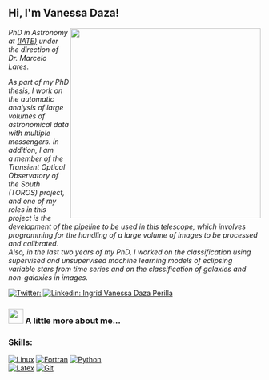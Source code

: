 <h2> Hi, I'm Vanessa Daza!</h2>


<img align='right' src="https://cdn.domestika.org/c_limit,dpr_1.0,f_auto,q_auto,w_820/v1454494321/content-items/001/523/663/yo-yo-yo-original.gif?1454494321" width="380">


<p><em>PhD in Astronomy at  
<a href="https://iate.oac.uncor.edu/">(IATE)</a>  
under the direction of Dr. Marcelo Lares.

As part of my PhD thesis, I work on the automatic analysis of large volumes of astronomical data with multiple messengers. In addition, I am  
  a member of the Transient Optical Observatory of the South (TOROS) project, and one of my roles in this project is the development of the pipeline to be used in this telescope, which involves programming for the handling of a large volume of images to be processed and calibrated.  
  Also, in the last two years of my PhD, I worked on the classification using supervised and unsupervised machine learning models of eclipsing variable stars from time series and on the classification of galaxies and non-galaxies in images.</em></p>


[![Twitter: ](https://img.shields.io/twitter/follow/DazaVanessa?style=social)](https://twitter.com/DazaVanessa)
[![Linkedin: Ingrid Vanessa Daza Perilla](https://img.shields.io/badge/-vanedaza-blue?style=flat-square&logo=Linkedin&logoColor=white&link=https://www.linkedin.com/in/ingrid-vanessa-daza-perilla/)](https://www.linkedin.com/in/ingrid-vanessa-daza-perilla/)



### <img src="https://media.giphy.com/media/WUlplcMpOCEmTGBtBW/giphy.gif" width="30">  A little more about me...  

### Skills:

[![Linux](https://img.shields.io/badge/Linux-999999?style=for-the-badge&logo=linux&logoColor=white&labelColor=101010)]()
[![Fortran](https://img.shields.io/badge/Fortran-FA7343?style=for-the-badge&logo=fortran&logoColor=white&labelColor=101010)]()
[![Python](https://img.shields.io/badge/Python-1575F9?style=for-the-badge&logo=python&logoColor=white&labelColor=101010)]()
</br>
[![Latex](https://img.shields.io/badge/LaTex-blueviolet?style=for-the-badge&logo=LaTex&logoColor=white&labelColor=101010)]()
[![Git](https://img.shields.io/badge/git-red?style=for-the-badge&logo=git&logoColor=white&labelColor=101010)]()
</br>
